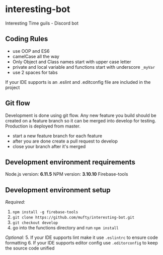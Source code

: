 # interesting-bot

Interesting Time guils - Discord bot

## Coding Rules

- use OOP and ES6
- camelCase all the way
- Only Object and Class names start with upper case letter
- private and local variable and functions start with underscore `_myVar`
- use 2 spaces for tabs

If your IDE supports is an .eslint and .editconfig file are included in the project

## Git flow

Development is done using git flow. Any new feature you build should be created on a feature branch so it can be merged into develop for testing. Production is deployed from master.

- start a new feature branch for each feature
- after you are done create a pull request to develop
- close your branch after it's merged

## Development environment requirements

Node.js version: **6.11.5**
NPM version: **3.10.10**
Firebase-tools

## Development environment setup
*Required:*
1. `npm install -g firebase-tools`
2. `git clone https://github.com/mufty/interesting-bot.git`
3. `git checkout develop`
4. go into the functions directory and run `npm install`

*Optional:*
5. If your IDE supports lint make it use `.eslintrc` to ensure code formatting
6. If your IDE supports editor config use `.editorconfig` to keep the source code unified
